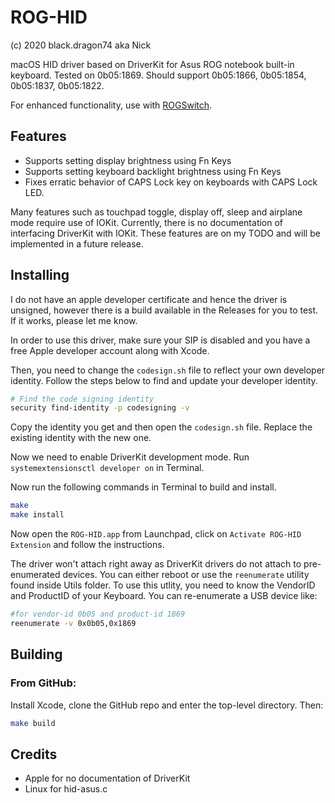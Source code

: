 # ROG-HID

(c) 2020 black.dragon74 aka Nick

macOS HID driver based on DriverKit for Asus ROG notebook built-in keyboard.  Tested on 0b05:1869. Should support 0b05:1866, 0b05:1854, 0b05:1837, 0b05:1822.

For enhanced functionality, use with [ROGSwitch](https://github.com/black-dragon74/ROGSwitch).

## Features
- Supports setting display brightness using Fn Keys
- Supports setting keyboard backlight brightness using Fn Keys
- Fixes erratic behavior of CAPS Lock key on keyboards with CAPS Lock LED.

Many features such as touchpad toggle, display off, sleep and airplane mode require use of IOKit. Currently, there is no documentation of interfacing DriverKit with IOKit. These features are on my TODO and will be implemented in a future release.

## Installing

I do not have an apple developer certificate and hence the driver is unsigned, however there is a build available in the Releases for you to test. If it works, please let me know.

In order to use this driver, make sure your SIP is disabled and you have a free Apple developer account along with Xcode.

Then, you need to change the `codesign.sh` file to reflect your own developer identity. Follow the steps below to find and update your developer identity.

```sh
# Find the code signing identity
security find-identity -p codesigning -v
```

Copy the identity you get and then open the `codesign.sh` file. Replace the existing identity with the new one.

Now we need to enable DriverKit development mode. Run `systemextensionsctl developer on` in Terminal.

Now run the following commands in Terminal to build and install.

```sh
make
make install
```
Now open the `ROG-HID.app` from Launchpad, click on `Activate ROG-HID Extension` and follow the instructions.

The driver won't attach right away as DriverKit drivers do not attach to pre-enumerated devices. You can either reboot or use the `reenumerate` utility found inside Utils folder. To use this utlity, you need to know the VendorID and ProductID of your Keyboard. You can re-enumerate a USB device like:

```sh
#for vendor-id 0b05 and product-id 1869
reenumerate -v 0x0b05,0x1869
```

## Building

### From GitHub:

Install Xcode, clone the GitHub repo and enter the top-level directory.  Then:

```sh
make build
```

## Credits

- Apple for no documentation of DriverKit
- Linux for hid-asus.c

